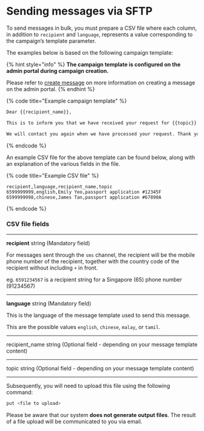 # Sending messages via SFTP

To send messages in bulk, you must prepare a CSV file where each column, in addition to `recipient` and `language`, represents a value corresponding to the campaign’s template parameter.

The examples below is based on the following campaign template:

{% hint style="info" %}
**The campaign template is configured on the admin portal during campaign creation.**

Please refer to [create message](../postman-v2-admin-portal-for-api-users-mop/sending-messages-via-postman-api.md) on more information on creating a message on the admin portal.
{% endhint %}

{% code title="Example campaign template" %}
```bash
Dear {{recipient_name}},

This is to inform you that we have received your request for {{topic}}.

We will contact you again when we have processed your request. Thank you.
```
{% endcode %}



An example CSV file for the above template can be found below, along with an explanation of the various fields in the file.

{% code title="Example CSV file" %}
```
recipient,language,recipient_name,topic
6599999999,english,Emily Yeo,passport application #12345F
6599999998,chinese,James Tan,passport application #67890A
```
{% endcode %}

### **CSV file fields**

***

**recipient** string (Mandatory field)

For messages sent through the `sms` channel, the recipient will be the mobile phone number of the recipient, together with the country code of the recipient without including `+` in front.&#x20;

eg. `6591234567` is a recipient string for a Singapore (65) phone number (91234567)

***

**language** string (Mandatory field)

This is the language of the message template used to send this message.

This are the possible values `english`, `chinese`, `malay`, or `tamil`.

***

recipient\_name string (Optional field - depending on your message template content)

***

topic string (Optional field - depending on your message template content)

***



Subsequently, you will need to upload this file using the following command:

```bash
put <file to upload>
```

Please be aware that our system **does not generate output files**. The result of a file upload will be communicated to you via email.
